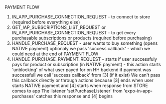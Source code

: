 PAYMENT FLOW

1. IN_APP_PURCHASE_CONNECTION_REQUEST - to connect to store (required before everything else)
2. GET_IAP_SUBSCRIPTIONS_LIST_REQUEST or IN_APP_PURCHASE_CONNECTION_REQUEST - to get every
   purchasable subscriptions or products (required before purchasing)
3. HANDLE_PURCHASE_REQUEST - user wants to buy something (opens NATIVE payment)
   optionaly we pass 'success callback' - which we could need at the end of PAYMENT FLOW
4. HANDLE_PURCHASE_PAYMENT_REQUEST - starts if user successfuly pays for product or
   subscription (in NATIVE payment) - this action starts 'unblocking' of what user payed for on HH backend
   if payment was successfull we call 'success callback' from [3] (if it exist)
   We can't pass this callback directly or through actions because [3] ends when user
   starts NATIVE payment and [4] starts when response from STORE comes to app
   The listener 'setPurchaseListener' from 'expo-in-app-purchases' catches this response
   and [4] begins
